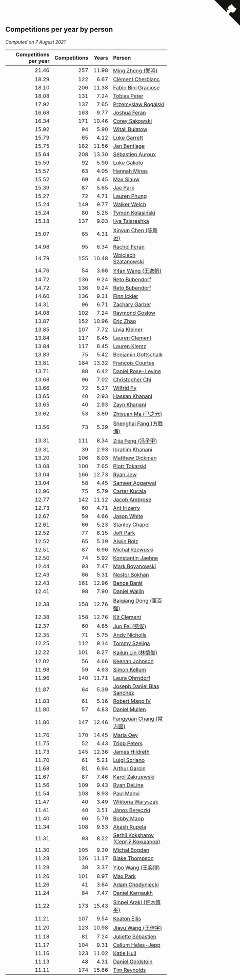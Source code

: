 ## Competitions per year by person

*Computed on  7 August 2021*

| Competitions per year | Competitions | Years | Person |
| ---: | ---: | ---: | :--- |
| 21.46 | 257 | 11.98 | [Ming Zheng (郑鸣)](https://www.worldcubeassociation.org/persons/2009ZHEN11) |
| 18.29 | 122 | 6.67 | [Clément Cherblanc](https://www.worldcubeassociation.org/persons/2014CHER05) |
| 18.10 | 206 | 11.38 | [Fabio Bini Graciose](https://www.worldcubeassociation.org/persons/2010GRAC02) |
| 18.08 | 131 | 7.24 | [Tobias Peter](https://www.worldcubeassociation.org/persons/2014PETE03) |
| 17.92 | 137 | 7.65 | [Przemysław Rogalski](https://www.worldcubeassociation.org/persons/2013ROGA02) |
| 16.68 | 163 | 9.77 | [Joshua Feran](https://www.worldcubeassociation.org/persons/2011FERA01) |
| 16.34 | 171 | 10.46 | [Corey Sakowski](https://www.worldcubeassociation.org/persons/2011SAKO01) |
| 15.92 | 94 | 5.90 | [Witali Bułatow](https://www.worldcubeassociation.org/persons/2015BUAT01) |
| 15.79 | 65 | 4.12 | [Luke Garrett](https://www.worldcubeassociation.org/persons/2017GARR05) |
| 15.75 | 182 | 11.56 | [Jan Bentlage](https://www.worldcubeassociation.org/persons/2010BENT01) |
| 15.64 | 208 | 13.30 | [Sébastien Auroux](https://www.worldcubeassociation.org/persons/2008AURO01) |
| 15.59 | 92 | 5.90 | [Luke Galioto](https://www.worldcubeassociation.org/persons/2015GALI02) |
| 15.57 | 63 | 4.05 | [Hannah Minas](https://www.worldcubeassociation.org/persons/2017MINA04) |
| 15.52 | 69 | 4.45 | [Max Siauw](https://www.worldcubeassociation.org/persons/2017SIAU02) |
| 15.39 | 87 | 5.65 | [Jae Park](https://www.worldcubeassociation.org/persons/2015PARK24) |
| 15.27 | 72 | 4.71 | [Lauren Phung](https://www.worldcubeassociation.org/persons/2016PHUN02) |
| 15.24 | 149 | 9.77 | [Walker Welch](https://www.worldcubeassociation.org/persons/2011WELC01) |
| 15.24 | 80 | 5.25 | [Tymon Kolasiński](https://www.worldcubeassociation.org/persons/2016KOLA02) |
| 15.18 | 137 | 9.03 | [Ilya Tsiareshka](https://www.worldcubeassociation.org/persons/2012TERE01) |
| 15.07 | 65 | 4.31 | [Xinyun Chen (陈新运)](https://www.worldcubeassociation.org/persons/2017CHEN36) |
| 14.98 | 95 | 6.34 | [Rachel Feran](https://www.worldcubeassociation.org/persons/2015FERA01) |
| 14.79 | 155 | 10.48 | [Wojciech Szatanowski](https://www.worldcubeassociation.org/persons/2011SZAT01) |
| 14.76 | 54 | 3.66 | [Yifan Wang (王逸帆)](https://www.worldcubeassociation.org/persons/2017WANY29) |
| 14.72 | 136 | 9.24 | [Reto Bubendorf](https://www.worldcubeassociation.org/persons/2012BUBE01) |
| 14.72 | 136 | 9.24 | [Reto Bubendorf](https://www.worldcubeassociation.org/persons/2012BUBE01) |
| 14.60 | 136 | 9.31 | [Finn Ickler](https://www.worldcubeassociation.org/persons/2012ICKL01) |
| 14.31 | 96 | 6.71 | [Zachary Garber](https://www.worldcubeassociation.org/persons/2014GARB01) |
| 14.08 | 102 | 7.24 | [Raymond Goslow](https://www.worldcubeassociation.org/persons/2014GOSL01) |
| 13.87 | 152 | 10.96 | [Eric Zhao](https://www.worldcubeassociation.org/persons/2010ZHAO19) |
| 13.85 | 107 | 7.72 | [Livia Kleiner](https://www.worldcubeassociation.org/persons/2013KLEI03) |
| 13.84 | 117 | 8.45 | [Lauren Clement](https://www.worldcubeassociation.org/persons/2013KLEM01) |
| 13.84 | 117 | 8.45 | [Lauren Klemz](https://www.worldcubeassociation.org/persons/2013KLEM01) |
| 13.83 | 75 | 5.42 | [Benjamin Gottschalk](https://www.worldcubeassociation.org/persons/2016GOTT01) |
| 13.81 | 184 | 13.32 | [François Courtès](https://www.worldcubeassociation.org/persons/2008COUR01) |
| 13.71 | 88 | 6.42 | [Daniel Rose-Levine](https://www.worldcubeassociation.org/persons/2015ROSE01) |
| 13.68 | 96 | 7.02 | [Christopher Chi](https://www.worldcubeassociation.org/persons/2014CHIC01) |
| 13.66 | 72 | 5.27 | [Wilfrid Py](https://www.worldcubeassociation.org/persons/2016PYWI01) |
| 13.65 | 40 | 2.93 | [Hassan Khanani](https://www.worldcubeassociation.org/persons/2018KHAN26) |
| 13.65 | 40 | 2.93 | [Zayn Khanani](https://www.worldcubeassociation.org/persons/2018KHAN28) |
| 13.62 | 53 | 3.89 | [Zhiyuan Ma (马之元)](https://www.worldcubeassociation.org/persons/2017MAZH04) |
| 13.56 | 73 | 5.39 | [Shenghai Fang (方胜海)](https://www.worldcubeassociation.org/persons/2016FANG01) |
| 13.31 | 111 | 8.34 | [Zijia Feng (冯子甲)](https://www.worldcubeassociation.org/persons/2013FENG02) |
| 13.31 | 39 | 2.93 | [Ibrahim Khanani](https://www.worldcubeassociation.org/persons/2018KHAN27) |
| 13.20 | 106 | 8.03 | [Matthew Dickman](https://www.worldcubeassociation.org/persons/2013DICK01) |
| 13.08 | 100 | 7.65 | [Piotr Tokarski](https://www.worldcubeassociation.org/persons/2013TOKA01) |
| 13.04 | 166 | 12.73 | [Ryan Jew](https://www.worldcubeassociation.org/persons/2008JEWR01) |
| 13.04 | 58 | 4.45 | [Sameer Aggarwal](https://www.worldcubeassociation.org/persons/2017AGGA01) |
| 12.96 | 75 | 5.79 | [Carter Kucala](https://www.worldcubeassociation.org/persons/2015KUCA01) |
| 12.77 | 142 | 11.12 | [Jacob Ambrose](https://www.worldcubeassociation.org/persons/2010AMBR01) |
| 12.73 | 60 | 4.71 | [Ant Irizarry](https://www.worldcubeassociation.org/persons/2016IRIZ02) |
| 12.67 | 59 | 4.66 | [Jason White](https://www.worldcubeassociation.org/persons/2016WHIT16) |
| 12.61 | 66 | 5.23 | [Stanley Chapel](https://www.worldcubeassociation.org/persons/2016CHAP04) |
| 12.52 | 77 | 6.15 | [Jeff Park](https://www.worldcubeassociation.org/persons/2015PARK08) |
| 12.52 | 65 | 5.19 | [Alwin Rölz](https://www.worldcubeassociation.org/persons/2016ROLZ01) |
| 12.51 | 87 | 6.96 | [Michał Rzewuski](https://www.worldcubeassociation.org/persons/2014RZEW01) |
| 12.50 | 74 | 5.92 | [Konstantin Jaehne](https://www.worldcubeassociation.org/persons/2015JAEH01) |
| 12.44 | 93 | 7.47 | [Mark Boyanowski](https://www.worldcubeassociation.org/persons/2014BOYA01) |
| 12.43 | 66 | 5.31 | [Nestor Sokhan](https://www.worldcubeassociation.org/persons/2016SOKH01) |
| 12.43 | 161 | 12.96 | [Bence Barát](https://www.worldcubeassociation.org/persons/2008BARA01) |
| 12.41 | 98 | 7.90 | [Daniel Wallin](https://www.worldcubeassociation.org/persons/2013WALL03) |
| 12.38 | 158 | 12.76 | [Baiqiang Dong (董百强)](https://www.worldcubeassociation.org/persons/2008DONG06) |
| 12.38 | 158 | 12.76 | [Kit Clement](https://www.worldcubeassociation.org/persons/2008CLEM01) |
| 12.37 | 60 | 4.85 | [Jun Fei (费俊)](https://www.worldcubeassociation.org/persons/2016FEIJ02) |
| 12.35 | 71 | 5.75 | [Andy Nicholls](https://www.worldcubeassociation.org/persons/2015NICH04) |
| 12.25 | 112 | 9.14 | [Tommy Szeliga](https://www.worldcubeassociation.org/persons/2012SZEL01) |
| 12.22 | 101 | 8.27 | [Kaijun Lin (林恺俊)](https://www.worldcubeassociation.org/persons/2013LINK01) |
| 12.02 | 56 | 4.66 | [Keenan Johnson](https://www.worldcubeassociation.org/persons/2016JOHN30) |
| 11.98 | 59 | 4.93 | [Simon Kellum](https://www.worldcubeassociation.org/persons/2016KELL12) |
| 11.96 | 140 | 11.71 | [Laura Ohrndorf](https://www.worldcubeassociation.org/persons/2009OHRN01) |
| 11.87 | 64 | 5.39 | [Joseph Daniel Blas Sanchez](https://www.worldcubeassociation.org/persons/2016SANC08) |
| 11.83 | 61 | 5.16 | [Robert Mapp IV](https://www.worldcubeassociation.org/persons/2016IVRO01) |
| 11.80 | 57 | 4.83 | [Daniel Mullen](https://www.worldcubeassociation.org/persons/2016MULL04) |
| 11.80 | 147 | 12.46 | [Fangyuan Chang (常方圆)](https://www.worldcubeassociation.org/persons/2009CHAN04) |
| 11.76 | 170 | 14.45 | [Maria Oey](https://www.worldcubeassociation.org/persons/2007OEYM01) |
| 11.75 | 52 | 4.43 | [Tripp Peters](https://www.worldcubeassociation.org/persons/2017PETE04) |
| 11.73 | 145 | 12.36 | [James Hildreth](https://www.worldcubeassociation.org/persons/2009HILD01) |
| 11.70 | 61 | 5.21 | [Luigi Soriano](https://www.worldcubeassociation.org/persons/2016SORI04) |
| 11.68 | 81 | 6.94 | [Arthur Garcin](https://www.worldcubeassociation.org/persons/2014GARC27) |
| 11.67 | 87 | 7.46 | [Karol Zakrzewski](https://www.worldcubeassociation.org/persons/2014ZAKR01) |
| 11.56 | 109 | 9.43 | [Ryan DeLine](https://www.worldcubeassociation.org/persons/2012DELI01) |
| 11.54 | 103 | 8.93 | [Paul Mahvi](https://www.worldcubeassociation.org/persons/2012MAHV01) |
| 11.47 | 40 | 3.49 | [Wiktoria Waryszak](https://www.worldcubeassociation.org/persons/2018WARY01) |
| 11.41 | 40 | 3.51 | [János Bereczki](https://www.worldcubeassociation.org/persons/2018BERE01) |
| 11.40 | 66 | 5.79 | [Bobby Mapp](https://www.worldcubeassociation.org/persons/2015MAPP01) |
| 11.34 | 108 | 9.53 | [Akash Rupela](https://www.worldcubeassociation.org/persons/2012RUPE01) |
| 11.31 | 93 | 8.22 | [Serhii Koksharov (Сергій Кокшаров)](https://www.worldcubeassociation.org/persons/2013KOKS01) |
| 11.30 | 105 | 9.30 | [Michał Bogdan](https://www.worldcubeassociation.org/persons/2012BOGD01) |
| 11.28 | 126 | 11.17 | [Blake Thompson](https://www.worldcubeassociation.org/persons/2010THOM03) |
| 11.28 | 38 | 3.37 | [Yibo Wang (王奕博)](https://www.worldcubeassociation.org/persons/2018WANG39) |
| 11.26 | 101 | 8.97 | [Max Park](https://www.worldcubeassociation.org/persons/2012PARK03) |
| 11.26 | 41 | 3.64 | [Adam Chodyniecki](https://www.worldcubeassociation.org/persons/2017CHOD02) |
| 11.24 | 84 | 7.47 | [Daniel Karnaukh](https://www.worldcubeassociation.org/persons/2014KARN02) |
| 11.22 | 173 | 15.43 | [Sinpei Araki (荒木慎平)](https://www.worldcubeassociation.org/persons/2006ARAK01) |
| 11.21 | 107 | 9.54 | [Keaton Ellis](https://www.worldcubeassociation.org/persons/2012ELLI01) |
| 11.20 | 123 | 10.98 | [Jiayu Wang (王佳宇)](https://www.worldcubeassociation.org/persons/2010WANG53) |
| 11.18 | 81 | 7.24 | [Juliette Sébastien](https://www.worldcubeassociation.org/persons/2014SEBA01) |
| 11.17 | 104 | 9.31 | [Callum Hales-Jepp](https://www.worldcubeassociation.org/persons/2012HALE01) |
| 11.16 | 123 | 11.02 | [Katie Hull](https://www.worldcubeassociation.org/persons/2010HULL01) |
| 11.13 | 48 | 4.31 | [Daniel Goldstein](https://www.worldcubeassociation.org/persons/2017GOLD01) |
| 11.11 | 174 | 15.66 | [Tim Reynolds](https://www.worldcubeassociation.org/persons/2005REYN01) |


<a href="https://github.com/jonatanklosko/wca_statistics" class="github-corner" aria-label="View source on Github"><svg width="80" height="80" viewBox="0 0 250 250" style="fill:#151513; color:#fff; position: absolute; top: 0; border: 0; right: 0;" aria-hidden="true"><path d="M0,0 L115,115 L130,115 L142,142 L250,250 L250,0 Z"></path><path d="M128.3,109.0 C113.8,99.7 119.0,89.6 119.0,89.6 C122.0,82.7 120.5,78.6 120.5,78.6 C119.2,72.0 123.4,76.3 123.4,76.3 C127.3,80.9 125.5,87.3 125.5,87.3 C122.9,97.6 130.6,101.9 134.4,103.2" fill="currentColor" style="transform-origin: 130px 106px;" class="octo-arm"></path><path d="M115.0,115.0 C114.9,115.1 118.7,116.5 119.8,115.4 L133.7,101.6 C136.9,99.2 139.9,98.4 142.2,98.6 C133.8,88.0 127.5,74.4 143.8,58.0 C148.5,53.4 154.0,51.2 159.7,51.0 C160.3,49.4 163.2,43.6 171.4,40.1 C171.4,40.1 176.1,42.5 178.8,56.2 C183.1,58.6 187.2,61.8 190.9,65.4 C194.5,69.0 197.7,73.2 200.1,77.6 C213.8,80.2 216.3,84.9 216.3,84.9 C212.7,93.1 206.9,96.0 205.4,96.6 C205.1,102.4 203.0,107.8 198.3,112.5 C181.9,128.9 168.3,122.5 157.7,114.1 C157.9,116.9 156.7,120.9 152.7,124.9 L141.0,136.5 C139.8,137.7 141.6,141.9 141.8,141.8 Z" fill="currentColor" class="octo-body"></path></svg></a><style>.github-corner:hover .octo-arm{animation:octocat-wave 560ms ease-in-out}@keyframes octocat-wave{0%,100%{transform:rotate(0)}20%,60%{transform:rotate(-25deg)}40%,80%{transform:rotate(10deg)}}@media (max-width:500px){.github-corner:hover .octo-arm{animation:none}.github-corner .octo-arm{animation:octocat-wave 560ms ease-in-out}}</style>
